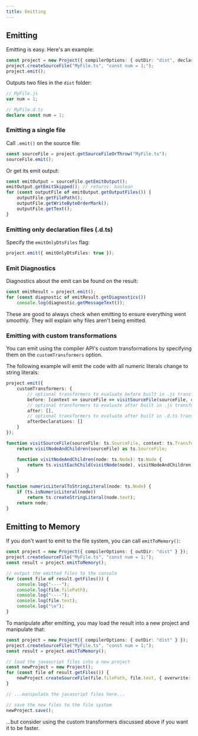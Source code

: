 ```yaml
---
title: Emitting
---
```


## Emitting

Emitting is easy. Here's an example:

```ts
const project = new Project({ compilerOptions: { outDir: "dist", declaration: true } });
project.createSourceFile("MyFile.ts", "const num = 1;");
project.emit();
```

Outputs two files in the `dist` folder:

```ts
// MyFile.js
var num = 1;

// MyFile.d.ts
declare const num = 1;
```

### Emitting a single file

Call `.emit()` on the source file:

```ts
const sourceFile = project.getSourceFileOrThrow("MyFile.ts");
sourceFile.emit();
```

Or get its emit output:

```ts
const emitOutput = sourceFile.getEmitOutput();
emitOutput.getEmitSkipped(); // returns: boolean
for (const outputFile of emitOutput.getOutputFiles()) {
    outputFile.getFilePath();
    outputFile.getWriteByteOrderMark();
    outputFile.getText();
}
```

### Emitting only declaration files (.d.ts)

Specify the `emitOnlyDtsFiles` flag:

```ts
project.emit({ emitOnlyDtsFiles: true });
```

### Emit Diagnostics

Diagnostics about the emit can be found on the result:

```ts
const emitResult = project.emit();
for (const diagnostic of emitResult.getDiagnostics())
    console.log(diagnostic.getMessageText());
```

These are good to always check when emitting to ensure everything went smoothly. They will explain why files aren't being emitted.

### Emitting with custom transformations

You can emit using the compiler API's custom transformations by specifying them on the `customTransformers` option.

The following example will emit the code with all numeric literals change to string literals:

```ts
project.emit({
    customTransformers: {
        // optional transformers to evaluate before built in .js transformations
        before: [context => sourceFile => visitSourceFile(sourceFile, context, numericLiteralToStringLiteral)],
        // optional transformers to evaluate after built in .js transformations
        after: [],
        // optional transformers to evaluate after built in .d.ts transformations
        afterDeclarations: []
    }
});

function visitSourceFile(sourceFile: ts.SourceFile, context: ts.TransformationContext, visitNode: (node: ts.Node) => ts.Node) {
    return visitNodeAndChildren(sourceFile) as ts.SourceFile;

    function visitNodeAndChildren(node: ts.Node): ts.Node {
        return ts.visitEachChild(visitNode(node), visitNodeAndChildren, context);
    }
}

function numericLiteralToStringLiteral(node: ts.Node) {
    if (ts.isNumericLiteral(node))
        return ts.createStringLiteral(node.text);
    return node;
}
```

## Emitting to Memory

If you don't want to emit to the file system, you can call `emitToMemory()`:

```ts
const project = new Project({ compilerOptions: { outDir: "dist" } });
project.createSourceFile("MyFile.ts", "const num = 1;");
const result = project.emitToMemory();

// output the emitted files to the console
for (const file of result.getFiles()) {
    console.log("----");
    console.log(file.filePath);
    console.log("----");
    console.log(file.text);
    console.log("\n");
}
```

To manipulate after emitting, you may load the result into a new project and manipulate that:

```ts
const project = new Project({ compilerOptions: { outDir: "dist" } });
project.createSourceFile("MyFile.ts", "const num = 1;");
const result = project.emitToMemory();

// load the javascript files into a new project
const newProject = new Project();
for (const file of result.getFiles()) {
    newProject.createSourceFile(file.filePath, file.text, { overwrite: true });
}

// ...manipulate the javascript files here...

// save the new files to the file system
newProject.save();
```

...but consider using the custom transformers discussed above if you want it to be faster.
